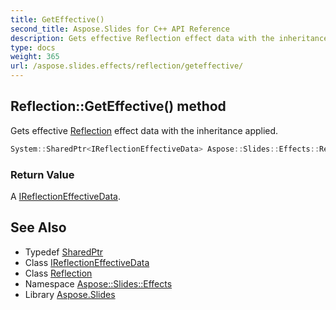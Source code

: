 ```yaml
---
title: GetEffective()
second_title: Aspose.Slides for C++ API Reference
description: Gets effective Reflection effect data with the inheritance applied.
type: docs
weight: 365
url: /aspose.slides.effects/reflection/geteffective/
---
```

## Reflection::GetEffective() method


Gets effective [Reflection](../) effect data with the inheritance applied.

```cpp
System::SharedPtr<IReflectionEffectiveData> Aspose::Slides::Effects::Reflection::GetEffective() override
```


### Return Value

A [IReflectionEffectiveData](../../ireflectioneffectivedata/).

## See Also

* Typedef [SharedPtr](../../../system/sharedptr/)
* Class [IReflectionEffectiveData](../../ireflectioneffectivedata/)
* Class [Reflection](../)
* Namespace [Aspose::Slides::Effects](../../)
* Library [Aspose.Slides](../../../)